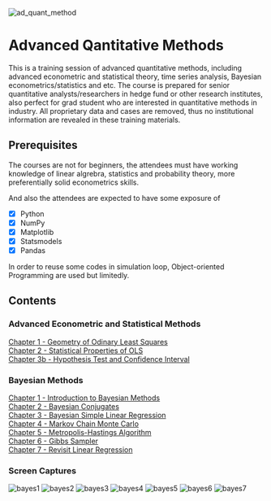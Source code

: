![ad_quant_method](https://user-images.githubusercontent.com/59842360/160185823-72458d97-1d84-4237-8792-bd53400aed2c.jpg)

# Advanced Qantitative Methods
This is a training session of advanced quantitative methods, including advanced econometric and statistical theory, time series analysis, Bayesian econometrics/statistics and etc. The course is prepared for senior quantitative analysts/researchers in hedge fund or other research institutes,  also perfect for grad student who are interested in quantitative methods in industry. All proprietary data and cases are removed, thus no institutional information are revealed in these training materials. 

## Prerequisites
The courses are not for beginners, the attendees must have working knowledge of linear algrebra, statistics and probability theory, more preferentially solid econometrics skills.

And also the attendees are expected to have some exposure of

- [x] Python
- [x] NumPy
- [x] Matplotlib
- [x] Statsmodels
- [x] Pandas

In order to reuse some codes in simulation loop, Object-oriented Programming are used but limitedly. 

## Contents
### Advanced Econometric and Statistical Methods<br>
[Chapter 1 - Geometry of Odinary Least Squares](https://nbviewer.org/github/MacroAnalyst/Advanced_Quantitative_Methods/blob/main/Chapter%201%20-%20Geometry%20of%20Ordinary%20Least%20Squares.ipynb)<br>
[Chapter 2 - Statistical Properties of OLS](https://github.com/MacroAnalyst/Advanced_Quantitative_Methods/blob/main/Chapter%202%20-%20Statistical%20Properties%20of%20OLS.ipynb)<br>
[Chapter 3b - Hypothesis Test and Confidence Interval](https://nbviewer.org/github/MacroAnalyst/Advanced_Quantitative_Methods/blob/main/Chapter%203%20-%20Hypothesis%20Test%20and%20Confidence%20Interval.ipynb)<br>

### Bayesian Methods
[Chapter 1 - Introduction to Bayesian Methods](https://nbviewer.org/github/MacroAnalyst/Advanced_Quantitative_Methods/blob/main/Chapter%201%20-%20Overview%20of%20Bayesian%20Approach.ipynb)<br>
[Chapter 2 - Bayesian Conjugates](https://nbviewer.org/github/MacroAnalyst/Advanced_Quantitative_Methods/blob/main/Chapter%202%20-%20%20Bayesian%20Conjugates.ipynb)<br>
[Chapter 3 - Bayesian Simple Linear Regression](https://nbviewer.org/github/MacroAnalyst/Advanced_Quantitative_Methods/blob/main/Chapter%203%20-%20Bayesian%20Simple%20Linear%20Regression.ipynb)<br>
[Chapter 4 - Markov Chain Monte Carlo](https://nbviewer.org/github/MacroAnalyst/Advanced_Quantitative_Methods/blob/main/Chapter%204%20-%20Markov%20Chain%20Monte%20Carlo.ipynb)<br>
[Chapter 5 - Metropolis-Hastings Algorithm](https://nbviewer.org/github/MacroAnalyst/Advanced_Quantitative_Methods/blob/main/Chapter%205%20-%20Metropolis-Hastings%20Algorithm.ipynb)<br>
[Chapter 6 - Gibbs Sampler](https://nbviewer.org/github/MacroAnalyst/Advanced_Quantitative_Methods/blob/main/Chapter%206%20-%20Gibbs%20Sampler.ipynb)<br>
[Chapter 7 - Revisit Linear Regression](https://nbviewer.org/github/MacroAnalyst/Advanced_Quantitative_Methods/blob/main/Chapter%207%20-%20Revisit%20Linear%20Regression%20With%20MCMC.ipynb)
### Screen Captures
![bayes1](https://user-images.githubusercontent.com/59842360/178119431-d573d883-2a78-4fd0-9332-20e360074694.jpg)
![bayes2](https://user-images.githubusercontent.com/59842360/178119421-32fdf6be-a711-4769-939e-c374ae6afc9f.jpg)
![bayes3](https://user-images.githubusercontent.com/59842360/178119423-904a9183-5694-404a-8de9-e4e0b67ac3ec.jpg)
![bayes4](https://user-images.githubusercontent.com/59842360/178119424-d359940d-609a-493b-b957-b6940affee85.jpg)
![bayes5](https://user-images.githubusercontent.com/59842360/178119425-8724e7ef-27a1-4128-97c6-660b36b6e49c.jpg)
![bayes6](https://user-images.githubusercontent.com/59842360/178119426-520d2163-aab8-4b26-9b71-d8ee6723dc08.jpg)
![bayes7](https://user-images.githubusercontent.com/59842360/178119427-4749cd2f-6a3c-43cd-826d-3d884fc526b7.jpg)
